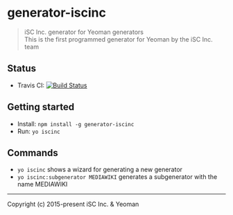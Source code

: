 generator-iscinc
====

> iSC Inc. generator for Yeoman generators  
> This is the first programmed generator for Yeoman by the iSC Inc. team

## Status

* Travis CI: [![Build Status](https://secure.travis-ci.org/iSCInc/generator-iscinc.svg?branch=master)](https://travis-ci.org/iSCInc/generator-iscinc)


## Getting started

- Install: `npm install -g generator-iscinc`
- Run: `yo iscinc`


## Commands

* `yo iscinc` shows a wizard for generating a new generator
* `yo iscinc:subgenerator MEDIAWIKI` generates a subgenerator with the name MEDIAWIKI



----
Copyright (c) 2015-present iSC Inc. & Yeoman
